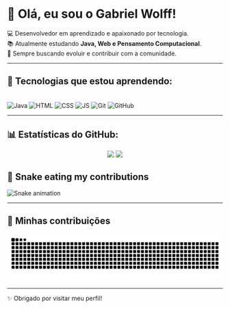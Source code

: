 # 👋 Olá, eu sou o Gabriel Wolff!

💻 Desenvolvedor em aprendizado e apaixonado por tecnologia.  
📚 Atualmente estudando **Java, Web e Pensamento Computacional**.  
🚀 Sempre buscando evoluir e contribuir com a comunidade.

---

## 🚀 Tecnologias que estou aprendendo:
<div style="display: inline_block"><br/>
  <img align="center" alt="Java" height="40" width="50" src="https://cdn.jsdelivr.net/gh/devicons/devicon/icons/java/java-original.svg" />
  <img align="center" alt="HTML" height="40" width="50" src="https://cdn.jsdelivr.net/gh/devicons/devicon/icons/html5/html5-original.svg" />
  <img align="center" alt="CSS" height="40" width="50" src="https://cdn.jsdelivr.net/gh/devicons/devicon/icons/css3/css3-original.svg" />
  <img align="center" alt="JS" height="40" width="50" src="https://cdn.jsdelivr.net/gh/devicons/devicon/icons/javascript/javascript-original.svg" />
  <img align="center" alt="Git" height="40" width="50" src="https://cdn.jsdelivr.net/gh/devicons/devicon/icons/git/git-original.svg" />
  <img align="center" alt="GitHub" height="40" width="50" src="https://cdn.jsdelivr.net/gh/devicons/devicon/icons/github/github-original.svg" />
</div>

---

## 📊 Estatísticas do GitHub:
<div align="center">
  <img height="180em" src="https://github-readme-stats.vercel.app/api?username=GabWolff&show_icons=true&theme=tokyonight" />
  <img height="180em" src="https://github-readme-stats.vercel.app/api/top-langs/?username=GabWolff&layout=compact&theme=tokyonight" />
</div>

## 🐍 Snake eating my contributions
![Snake animation](https://raw.githubusercontent.com/GabWolff/GabWolff/output/snake.svg)


---

## 🐍 Minhas contribuições
![Snake animation](https://github.com/GabWolff/GabWolff/blob/output/github-contribution-grid-snake.svg)

---

✨ Obrigado por visitar meu perfil!  
